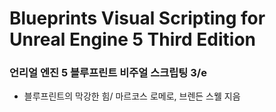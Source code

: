 # Blueprints Visual Scripting for Unreal Engine 5 Third Edition

### 언리얼 엔진 5 블루프린트 비주얼 스크립팅 3/e

- 블루프린트의 막강한 힘/
마르코스 로메로, 브렌든 스웰 지음
